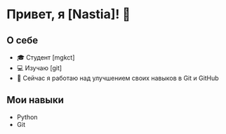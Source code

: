 # Привет, я [Nastia]! 👋

## О себе
- 🎓 Студент [mgkct]
- 💻 Изучаю [git]
- 🌱 Сейчас я работаю над улучшением своих навыков в Git и GitHub

## Мои навыки
- Python
- Git

